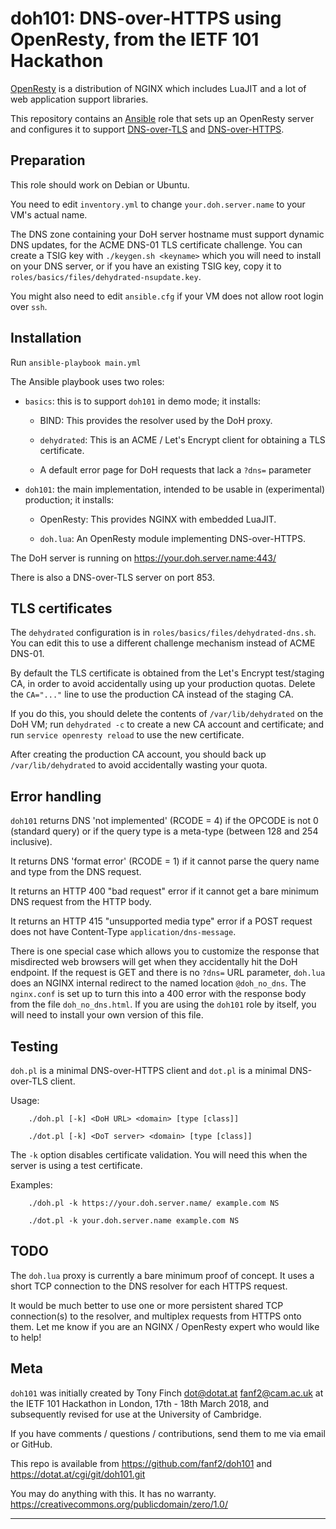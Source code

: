 doh101: DNS-over-HTTPS using OpenResty, from the IETF 101 Hackathon
===================================================================

[OpenResty](https://openresty.org/) is a distribution of NGINX which
includes LuaJIT and a lot of web application support libraries.

This repository contains an [Ansible](https://www.ansible.com) role
that sets up an OpenResty server and configures it to support
[DNS-over-TLS](https://tools.ietf.org/html/rfc7858) and
[DNS-over-HTTPS](https://tools.ietf.org/html/draft-ietf-doh-dns-over-https).


Preparation
-----------

This role should work on Debian or Ubuntu.

You need to edit `inventory.yml` to change `your.doh.server.name` to
your VM's actual name.

The DNS zone containing your DoH server hostname must support dynamic
DNS updates, for the ACME DNS-01 TLS certificate challenge. You can
create a TSIG key with `./keygen.sh <keyname>` which you will need to
install on your DNS server, or if you have an existing TSIG key, copy
it to `roles/basics/files/dehydrated-nsupdate.key`.

You might also need to edit `ansible.cfg` if your VM does not allow
root login over `ssh`.


Installation
------------

Run `ansible-playbook main.yml`

The Ansible playbook uses two roles:

* `basics`: this is to support `doh101` in demo mode; it installs:

    * BIND: This provides the resolver used by the DoH proxy.

    * `dehydrated`: This is an ACME / Let's Encrypt client for
      obtaining a TLS certificate.

	* A default error page for DoH requests that lack a `?dns=`
	  parameter

* `doh101`: the main implementation, intended to be usable in
  (experimental) production; it installs:

    * OpenResty: This provides NGINX with embedded LuaJIT.

    * `doh.lua`: An OpenResty module implementing DNS-over-HTTPS.

The DoH server is running on https://your.doh.server.name:443/

There is also a DNS-over-TLS server on port 853.


TLS certificates
----------------

The `dehydrated` configuration is in
`roles/basics/files/dehydrated-dns.sh`. You can edit this to use a
different challenge mechanism instead of ACME DNS-01.

By default the TLS certificate is obtained from the Let's Encrypt
test/staging CA, in order to avoid accidentally using up your
production quotas. Delete the `CA="..."` line to use the production CA
instead of the staging CA.

If you do this, you should delete the contents of
`/var/lib/dehydrated` on the DoH VM; run `dehydrated -c` to create a
new CA account and certificate; and run `service openresty reload` to
use the new certificate.

After creating the production CA account, you should back up
`/var/lib/dehydrated` to avoid accidentally wasting your quota.


Error handling
--------------

`doh101` returns DNS 'not implemented' (RCODE = 4) if the OPCODE is
not 0 (standard query) or if the query type is a meta-type (between
128 and 254 inclusive).

It returns DNS 'format error' (RCODE = 1) if it cannot parse the query
name and type from the DNS request.

It returns an HTTP 400 "bad request" error if it cannot get a bare
minimum DNS request from the HTTP body.

It returns an HTTP 415 "unsupported media type" error if a POST
request does not have Content-Type `application/dns-message`.

There is one special case which allows you to customize the response
that misdirected web browsers will get when they accidentally hit the
DoH endpoint. If the request is GET and there is no `?dns=` URL
parameter, `doh.lua` does an NGINX internal redirect to the named
location `@doh_no_dns`. The `nginx.conf` is set up to turn this into a
400 error with the response body from the file `doh_no_dns.html`. If
you are using the `doh101` role by itself, you will need to install
your own version of this file.


Testing
-------

`doh.pl` is a minimal DNS-over-HTTPS client and
`dot.pl` is a minimal DNS-over-TLS client.

Usage:

        ./doh.pl [-k] <DoH URL> <domain> [type [class]]

        ./dot.pl [-k] <DoT server> <domain> [type [class]]

The `-k` option disables certificate validation. You will need
this when the server is using a test certificate.

Examples:

        ./doh.pl -k https://your.doh.server.name/ example.com NS

        ./dot.pl -k your.doh.server.name example.com NS


TODO
----

The `doh.lua` proxy is currently a bare minimum proof of concept. It
uses a short TCP connection to the DNS resolver for each HTTPS request.

It would be much better to use one or more persistent shared TCP
connection(s) to the resolver, and multiplex requests from HTTPS onto
them. Let me know if you are an NGINX / OpenResty expert who would
like to help!


Meta
----

`doh101` was initially created by Tony Finch <dot@dotat.at> <fanf2@cam.ac.uk>
at the IETF 101 Hackathon in London, 17th - 18th March 2018,
and subsequently revised for use at the University of Cambridge.

If you have comments / questions / contributions, send them to me via
email or GitHub.

This repo is available from https://github.com/fanf2/doh101
and https://dotat.at/cgi/git/doh101.git

You may do anything with this. It has no warranty.
<https://creativecommons.org/publicdomain/zero/1.0/>

------------------------------------------------------------------------
